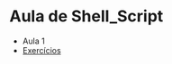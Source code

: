 # Aula de Shell_Script

* Aula 1
* [Exercícios](https://github.com/mateushlsilva/aula_Shell_Script/tree/main/exercicios)
